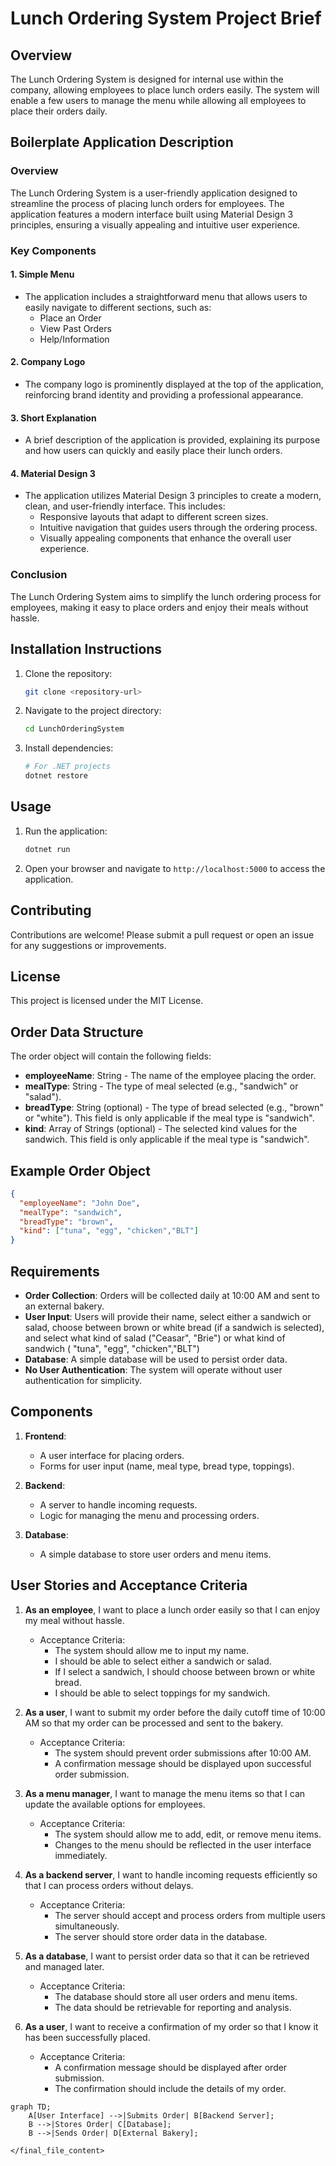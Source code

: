 # Lunch Ordering System Project Brief

## Overview
The Lunch Ordering System is designed for internal use within the company, allowing employees to place lunch orders easily. The system will enable a few users to manage the menu while allowing all employees to place their orders daily.

## Boilerplate Application Description
### Overview
The Lunch Ordering System is a user-friendly application designed to streamline the process of placing lunch orders for employees. The application features a modern interface built using Material Design 3 principles, ensuring a visually appealing and intuitive user experience.

### Key Components

#### 1. Simple Menu
- The application includes a straightforward menu that allows users to easily navigate to different sections, such as:
  - Place an Order
  - View Past Orders
  - Help/Information

#### 2. Company Logo
- The company logo is prominently displayed at the top of the application, reinforcing brand identity and providing a professional appearance.

#### 3. Short Explanation
- A brief description of the application is provided, explaining its purpose and how users can quickly and easily place their lunch orders.

#### 4. Material Design 3
- The application utilizes Material Design 3 principles to create a modern, clean, and user-friendly interface. This includes:
  - Responsive layouts that adapt to different screen sizes.
  - Intuitive navigation that guides users through the ordering process.
  - Visually appealing components that enhance the overall user experience.

### Conclusion
The Lunch Ordering System aims to simplify the lunch ordering process for employees, making it easy to place orders and enjoy their meals without hassle.

## Installation Instructions
1. Clone the repository:
   ```bash
   git clone <repository-url>
   ```
2. Navigate to the project directory:
   ```bash
   cd LunchOrderingSystem
   ```
3. Install dependencies:
   ```bash
   # For .NET projects
   dotnet restore
   ```

## Usage
1. Run the application:
   ```bash
   dotnet run
   ```
2. Open your browser and navigate to `http://localhost:5000` to access the application.

## Contributing
Contributions are welcome! Please submit a pull request or open an issue for any suggestions or improvements.

## License
This project is licensed under the MIT License.

## Order Data Structure
The order object will contain the following fields:

- **employeeName**: String - The name of the employee placing the order.
- **mealType**: String - The type of meal selected (e.g., "sandwich" or "salad").
- **breadType**: String (optional) - The type of bread selected (e.g., "brown" or "white"). This field is only applicable if the meal type is "sandwich".
- **kind**: Array of Strings (optional) - The selected kind values for the sandwich. This field is only applicable if the meal type is "sandwich".

## Example Order Object
```json
{
  "employeeName": "John Doe",
  "mealType": "sandwich",
  "breadType": "brown",
  "kind": ["tuna", "egg", "chicken","BLT"]
}
```

## Requirements
- **Order Collection**: Orders will be collected daily at 10:00 AM and sent to an external bakery.
- **User Input**: Users will provide their name, select either a sandwich or salad, choose between brown or white bread (if a sandwich is selected), and select what kind of salad ("Ceasar", "Brie") or what kind of sandwich ( "tuna", "egg", "chicken","BLT")
- **Database**: A simple database will be used to persist order data.
- **No User Authentication**: The system will operate without user authentication for simplicity.

## Components
1. **Frontend**: 
   - A user interface for placing orders.
   - Forms for user input (name, meal type, bread type, toppings).

2. **Backend**: 
   - A server to handle incoming requests.
   - Logic for managing the menu and processing orders.

3. **Database**: 
   - A simple database to store user orders and menu items.

## User Stories and Acceptance Criteria
1. **As an employee**, I want to place a lunch order easily so that I can enjoy my meal without hassle.
   - Acceptance Criteria:
     - The system should allow me to input my name.
     - I should be able to select either a sandwich or salad.
     - If I select a sandwich, I should choose between brown or white bread.
     - I should be able to select toppings for my sandwich.

2. **As a user**, I want to submit my order before the daily cutoff time of 10:00 AM so that my order can be processed and sent to the bakery.
   - Acceptance Criteria:
     - The system should prevent order submissions after 10:00 AM.
     - A confirmation message should be displayed upon successful order submission.

3. **As a menu manager**, I want to manage the menu items so that I can update the available options for employees.
   - Acceptance Criteria:
     - The system should allow me to add, edit, or remove menu items.
     - Changes to the menu should be reflected in the user interface immediately.

4. **As a backend server**, I want to handle incoming requests efficiently so that I can process orders without delays.
   - Acceptance Criteria:
     - The server should accept and process orders from multiple users simultaneously.
     - The server should store order data in the database.

5. **As a database**, I want to persist order data so that it can be retrieved and managed later.
   - Acceptance Criteria:
     - The database should store all user orders and menu items.
     - The data should be retrievable for reporting and analysis.

6. **As a user**, I want to receive a confirmation of my order so that I know it has been successfully placed.
   - Acceptance Criteria:
     - A confirmation message should be displayed after order submission.
     - The confirmation should include the details of my order.

```mermaid
graph TD;
    A[User Interface] -->|Submits Order| B[Backend Server];
    B -->|Stores Order| C[Database];
    B -->|Sends Order| D[External Bakery];

</final_file_content>
